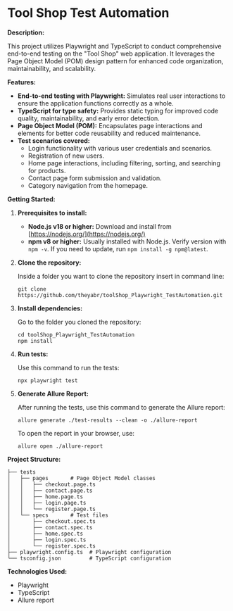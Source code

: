 # Tool Shop Test Automation

**Description:**

This project utilizes Playwright and TypeScript to conduct comprehensive end-to-end testing on the "Tool Shop" web application. It leverages the Page Object Model (POM) design pattern for enhanced code organization, maintainability, and scalability.

**Features:**

* **End-to-end testing with Playwright:** Simulates real user interactions to ensure the application functions correctly as a whole.
* **TypeScript for type safety:**  Provides static typing for improved code quality, maintainability, and early error detection.
* **Page Object Model (POM):** Encapsulates page interactions and elements for better code reusability and reduced maintenance.
* **Test scenarios covered:**
    *  Login functionality with various user credentials and scenarios.
    *  Registration of new users.
    *  Home page interactions, including filtering, sorting, and searching for products.
    *  Contact page form submission and validation.
    *  Category navigation from the homepage.

**Getting Started:**

1. **Prerequisites to install:**
   * **Node.js v18 or higher:** Download and install from [https://nodejs.org/](https://nodejs.org/)
   * **npm v8 or higher:**  Usually installed with Node.js. Verify version with `npm -v`. If you need to update, run `npm install -g npm@latest`.

2. **Clone the repository:**

    Inside a folder you want to clone the repository insert in command line:
   ```
   git clone https://github.com/theyabr/toolShop_Playwright_TestAutomation.git
   ```

4. **Install dependencies:**

   Go to the folder you cloned the repository:
   ```
   cd toolShop_Playwright_TestAutomation
   npm install
   ```

6. **Run tests:**

    Use this command to run the tests:
   
   ```
   npx playwright test
   ```

6. **Generate Allure Report:**

   After running the tests, use this command to generate the Allure report:
   ```
   allure generate ./test-results --clean -o ./allure-report
   ```
   To open the report in your browser, use:
   ```
   allure open ./allure-report
   ```

**Project Structure:**
   ```
   ├── tests
   │   ├── pages       # Page Object Model classes
   │   │   ├── checkout.page.ts
   │   │   ├── contact.page.ts
   │   │   ├── home.page.ts
   │   │   ├── login.page.ts
   │   │   └── register.page.ts
   │   └── specs       # Test files
   │       ├── checkout.spec.ts
   │       ├── contact.spec.ts
   │       ├── home.spec.ts
   │       ├── login.spec.ts
   │       └── register.spec.ts
   ├── playwright.config.ts  # Playwright configuration
   └── tsconfig.json         # TypeScript configuration
   ```

**Technologies Used:**

* Playwright
* TypeScript
* Allure report
